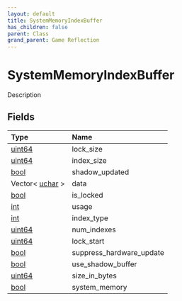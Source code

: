 ```yaml
---
layout: default
title: SystemMemoryIndexBuffer
has_children: false
parent: Class
grand_parent: Game Reflection
---
```

# SystemMemoryIndexBuffer
Description 

## Fields

| Type | Name |
|:----------|:--------------|
| [uint64](/riftbreaker-wiki/docs/game-reflection/components/uint64/) | lock_size |
| [uint64](/riftbreaker-wiki/docs/game-reflection/components/uint64/) | index_size |
| [bool](/riftbreaker-wiki/docs/game-reflection/components/bool/) | shadow_updated |
| Vector< [uchar](/riftbreaker-wiki/docs/game-reflection/enums/uchar/) > | data |
| [bool](/riftbreaker-wiki/docs/game-reflection/components/bool/) | is_locked |
| [int](/riftbreaker-wiki/docs/game-reflection/enums/int/) | usage |
| [int](/riftbreaker-wiki/docs/game-reflection/enums/int/) | index_type |
| [uint64](/riftbreaker-wiki/docs/game-reflection/components/uint64/) | num_indexes |
| [uint64](/riftbreaker-wiki/docs/game-reflection/components/uint64/) | lock_start |
| [bool](/riftbreaker-wiki/docs/game-reflection/components/bool/) | suppress_hardware_update |
| [bool](/riftbreaker-wiki/docs/game-reflection/components/bool/) | use_shadow_buffer |
| [uint64](/riftbreaker-wiki/docs/game-reflection/components/uint64/) | size_in_bytes |
| [bool](/riftbreaker-wiki/docs/game-reflection/components/bool/) | system_memory |

